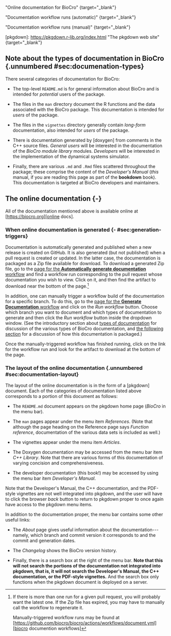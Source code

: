 <!-- external references -->

[online docs]: https://biocro.org
  "Online documentation for BioCro" {target="_blank"}

[biocro auto-document workflows]:
  https://github.com/biocro/biocro/actions/workflows/automatically-call-document.yml
  "Documentation workflow runs (automatic)" {target="_blank"}

[biocro documention workflows]:
  https://github.com/biocro/biocro/actions/workflows/document.yml
  "Documentation workflow runs (manual)" {target="_blank"}

[pkgdown]: https://pkgdown.r-lib.org/index.html "The pkgdown web site" {target="_blank"}

<!-- footnotes -->

[^latest_version]: If there is more than one run for a given pull
request, you will probably want the latest one.  If the Zip file has
expired, you may have to manually call the workflow to regenerate it.

    Manually-triggered workflow runs may be found at
[https://github.com/biocro/biocro/actions/workflows/document.yml][biocro
documention workflows]

## Note about the types of documentation in BioCro {.unnumbered #sec:documenation-types}

There several categories of documentation for BioCro:

* The top-level `README.md` is for general information about BioCro
  and is intended for _potential_ users of the package.

* The files in the `man` directory document the R functions and the
  data associated with the BioCro package.  This documentation is
  intended for _users_ of the package.

* The files in the `vignettes` directory generally contain _long-form_
  documentation, also intended for _users_ of the package.

* There is documentation generated by [doxygen] from comments in the C++
  source files.  _General users_ will be interested in the
  documentation of the _BioCro module library_ modules.  _Developers_
  will be interested in the implementation of the dynamical systems
  simulator.

* Finally, there are various `.md` and `.Rmd` files scattered
  throughout the package; these comprise the content of the
  _Developer's Manual_ (_this_ manual, if you are reading this page as
  part of the __bookdown__ book).  This documentation is targeted at
  BioCro developers and maintainers.

## The online documentation {-}

All of the documentation mentioned above is available online at
[https://biocro.org][online docs].

### When online documentation is generated {- #sec:generation-triggers}

Documentation is automatically generated and published when a new
release is created on GitHub.  It is also generated (but not
published) when a pull request is created or updated.  In the latter
case, the documentation is packaged as a Zip file available for
download.  To download a generated Zip file, go to the [page for the
__Automatically generate documentation__ workflow][biocro
auto-document workflows] and find a workflow run corresponding to the
pull request whose documentation you wish to view.  Click on it, and
then find the artifact to download near the bottom of the
page.[^latest_version]

In addition, one can manually trigger a workflow build of the
documentation for a specific branch.  To do this, go to the [page for
the __Generate Documentation__ workflow][biocro documention workflows]
and click on the _Run workflow_ button.  Choose which branch you want
to document and which types of documentation to generate and then
click the _Run workflow_ button inside the dropdown window.  (See the
introductory section about [types of
documentation](#sec:documenation-types) for discussion of the various
types of BioCro documentation, and [the following
section](#sec:documentation-layout) for a discussion of how this
documentation is packaged.)

Once the manually-triggered workflow has finished running, click on
the link for the workflow run and look for the artifact to download at
the bottom of the page.

### The layout of the online documentation {.unnumbered #sec:documentation-layout}

The layout of the online documentation is in the form of a [pkgdown]
document.  Each of the categories of documentation listed above
corresponds to a portion of this document as follows:

* The `README.md` document appears on the pkgdown home page (_BioCro_
  in the menu bar).

* The `man` pages appear under the menu item _References_.  (Note
  that although the page heading on the Reference page says _Function
  reference_, documentation of the various data sets is included as
  well.)

* The vignettes appear under the menu item _Articles_.

* The Doxygen documentation may be accessed from the menu bar item
  _C++ Library_.  Note that there are various forms of this
  documentation of varying concision and
  comprehensiveness.

* The developer documentation (this book!) may be accessed by using
  the menu bar item _Developer's
  Manual_.

Note that the Developer's Manual, the C++ documentation, and the
PDF-style vignettes are not well integrated into pkgdown, and the user
will have to click the browser _back_ button to return to pkgdown
proper to once again have access to the pkgdown menu items.

In addition to the documentation proper, the menu bar contains some
other useful links:

* The _About_ page gives useful information about the
  documentation---namely, which branch and commit version it
  corresponds to and the commit and generation dates.

* The _Changelog_ shows the BioCro version history.

* Finally, there is a search box at the right of the menu bar.  **Note
  that this will not search the portions of the documentation not
  integrated into pkgdown, that is, it will not search the Developer's
  Manual, the C++ documentation, or the PDF-style vignettes.** And the
  search box only functions when the pkgdown document is deployed on a
  server.
